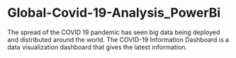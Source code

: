 # Global-Covid-19-Analysis_PowerBi
The spread of the COVID 19 pandemic has seen big data being deployed and distributed around the world. The COVID-19 Information Dashboard is a data visualization  dashboard that gives the latest information.
